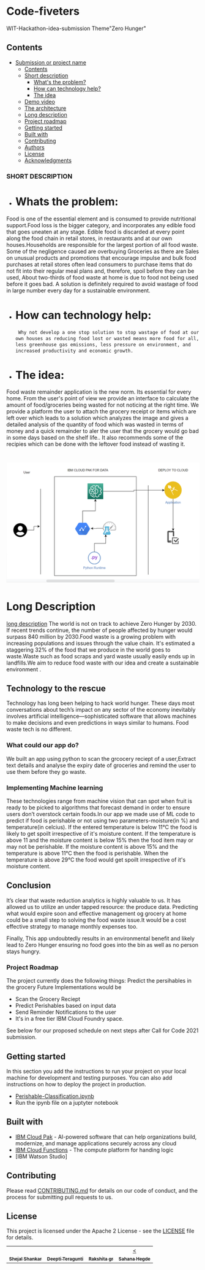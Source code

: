 # Code-fiveters
WIT-Hackathon-idea-submission 
Theme"Zero Hunger"
## Contents

- [Submission or project name](#submission-or-project-name)
  - [Contents](#contents)
  - [Short description](#short-description)
    - [What's the problem?](#whats-the-problem)
    - [How can technology help?](#how-can-technology-help)
    - [The idea](#the-idea)
  - [Demo video](#demo-video)
  - [The architecture](#the-architecture)
  - [Long description](#long-description)
  - [Project roadmap](#project-roadmap)
  - [Getting started](#getting-started)
  - [Built with](#built-with)
  - [Contributing](#contributing)
  - [Authors](#authors)
  - [License](#license)
  - [Acknowledgments](#acknowledgments)

###  SHORT DESCRIPTION
- # Whats the problem:
Food is one of the essential element and is consumed to provide nutritional support.Food loss is the bigger category, and incorporates any edible food that goes uneaten at any stage. Edible food is discarded at every point along the food chain in retail stores, in restaurants and at our own  houses.Households are responsible for the largest portion of all food waste.
Some of the negligence caused are overbuying Groceries as there are Sales on unusual products and promotions that encourage impulse and bulk food purchases at retail stores often lead consumers to purchase items that do not fit into their regular meal plans and, therefore, spoil before they can be used, About two-thirds of food waste at home is due to food not being used before it goes bad.
 A solution is definitely required to avoid wastage of food in large  number every day for a sustainable environment.
- # How can technology help: 
       Why not develop a one stop solution to stop wastage of food at our own houses as reducing food lost or wasted means more food for all, less greenhouse gas emissions, less pressure on environment, and increased productivity and economic growth.

- # The idea:
Food waste remainder application is the new norm. Its essential for every home.  From the user's point of view we provide an interface to calculate the amount of food/groceries being wasted for not noticing at the right time. We provide a platform the user to attach the grocery receipt or items which are left over which leads to a solution which analyzes the image and gives a detailed analysis of the quantity of food which was wasted in terms of money and a quick remainder to aler the user that the grocery would go bad in some days based on the shelf life.. It also recommends some of the recipies which can be done with the leftover food instead of wasting it.
# ![Architecture Diagram](./images/architecture-dgrm.png)

# Long Description
[long description](./DESCRIPTION.md)
The world is not on track to achieve Zero Hunger by 2030. If recent trends continue, the number of people affected by hunger would surpass 840 million by 2030.Food waste is a growing problem with increasing populations and issues through the value chain. It's estimated a staggering 32% of the food that we produce in the world goes to waste.Waste such as food scraps and yard waste usually easily ends up in landfills.We aim to reduce food waste with our idea and create a sustainable environment .


## Technology to the rescue
Technology has long been helping to hack world hunger. These days most conversations about tech’s impact on any sector of the economy inevitably involves artificial intelligence—sophisticated software that allows machines to make decisions and even predictions in ways similar to humans. Food waste tech is no different.


### What could our app do?
We built an app using python to scan the grcocery reciept of a user,Extract text details and analyse the expiry date of groceries and remind the user to use them before they go waste.

### Implementing Machine learning
These technologies range from machine vision that can spot when fruit is ready to be picked to algorithms that forecast demand in order to ensure users don’t overstock certain foods.In our app  we made use of ML code to predict if food is perishable or not using two parameters-moisture(in %) and temperature(in celcius). If the entered temperature is below 11°C the food is likely to get spoilt irrespective of it's moisture content. If the temperature is above 11 and the moisture content is below 15% then the food item may or may not be perishable. If the moisture content is above 15% and the temperature is above 11°C then the food is perishable. When the temperature is above 29°C the food would get spoilt irrespective of it's moisture content.

## Conclusion
It’s clear that waste reduction analytics is highly valuable to us. It has allowed us to utilize an under tapped resource: the produce data. Predicting what would expire soon and effective management og grocery at home could be a small step to solving the food waste issue.It would be a cost effective strategy to manage monthly expenses too.

 Finally, This app undoubtedly results in an environmental benefit and likely lead to Zero Hunger ensuring no food goes into the bin as well as no person stays hungry.


### Project Roadmap
The project currently does the following things:
Predict the persihables in the grocery 
Future Implementations would be 
- Scan the Grocery Reciept
- Predict Perishables based on input data
- Send  Reminder Notifications to the user 
- It's in a free tier IBM Cloud Foundry space. 

See below for our proposed schedule on next steps after Call for Code 2021 submission.

## Getting started

In this section you add the instructions to run your project on your local machine for development and testing purposes. You can also add instructions on how to deploy the project in production.

- [Perishable-Classification.ipynb](./Perishable-Classification.ipynb)
- Run the ipynb file on a juptyter notebook
## Built with

- [IBM Cloud Pak](https://cloud.ibm.com/catalog?search=cloudant#search_results) - AI-powered software that can help organizations build, modernize, and manage applications securely across any cloud
- [IBM Cloud Functions](https://cloud.ibm.com/catalog?search=cloud%20functions#search_results) - The compute platform for handing logic
- [IBM Watson Studio]
## Contributing

Please read [CONTRIBUTING.md](CONTRIBUTING.md) for details on our code of conduct, and the process for submitting pull requests to us.
<!-- ALL-CONTRIBUTORS-LIST:START - Do not remove or modify this section -->
<!-- prettier-ignore-start -->
<!-- markdownlint-disable -->
<table>
  <tr>
    <td align="center"><a href="https://github.com/ShejalShankar/shej28"><br /><sub><b>Shejal Shankar</b></sub></a><br /></td>
     <td align="center"><a href="https://github.com/DeeptiTeragunti"><br /><sub><b>Deepti Teragunti</b></sub></a><br /></td>
     <td align="center"><a href="https://github.com/Rakshitha-G-R"><br /><sub><b>Rakshita gr</b></sub></a><br /></td>
     <td align="center"><a href="https://github.com/hegdesahana"><<br /><sub><b>Sahana Hegde</sub></a><br /></td>
    
## License

This project is licensed under the Apache 2 License - see the [LICENSE](LICENSE) file for details.


